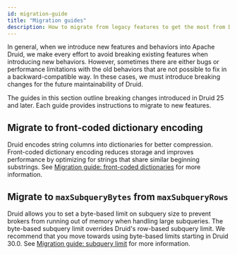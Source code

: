```yaml
---
id: migration-guide
title: "Migration guides"
description: How to migrate from legacy features to get the most from Druid updates
---
```


<!--
  ~ Licensed to the Apache Software Foundation (ASF) under one
  ~ or more contributor license agreements.  See the NOTICE file
  ~ distributed with this work for additional information
  ~ regarding copyright ownership.  The ASF licenses this file
  ~ to you under the Apache License, Version 2.0 (the
  ~ "License"); you may not use this file except in compliance
  ~ with the License.  You may obtain a copy of the License at
  ~
  ~   http://www.apache.org/licenses/LICENSE-2.0
  ~
  ~ Unless required by applicable law or agreed to in writing,
  ~ software distributed under the License is distributed on an
  ~ "AS IS" BASIS, WITHOUT WARRANTIES OR CONDITIONS OF ANY
  ~ KIND, either express or implied.  See the License for the
  ~ specific language governing permissions and limitations
  ~ under the License.
  -->

In general, when we introduce new features and behaviors into Apache Druid, we make every effort to avoid breaking existing features when introducing new behaviors. However, sometimes there are either bugs or performance limitations with the old behaviors that are not possible to fix in a backward-compatible way. In these cases, we must introduce breaking changes for the future maintainability of Druid. 

The guides in this section outline breaking changes introduced in Druid 25 and later. Each guide provides instructions to migrate to new features.

<!--

## Migrate to arrays from multi-value dimensions

Druid now supports SQL-compliant array types. Whenever possible, you should use the array type over multi-value dimensions. See []()>.
-->

## Migrate to front-coded dictionary encoding

Druid encodes string columns into dictionaries for better compression. Front-coded dictionary encoding reduces storage and improves performance by optimizing for strings that share similar beginning substrings. See [Migration guide: front-coded dictionaries](migr-front-coded-dict.md) for more information.

## Migrate to `maxSubqueryBytes` from `maxSubqueryRows`

Druid allows you to set a byte-based limit on subquery size to prevent brokers from running out of memory when handling large subqueries. The byte-based subquery limit overrides Druid's row-based subquery limit. We recommend that you move towards using byte-based limits starting in Druid 30.0. See [Migration guide: subquery limit](migr-subquery-limit.md) for more information.